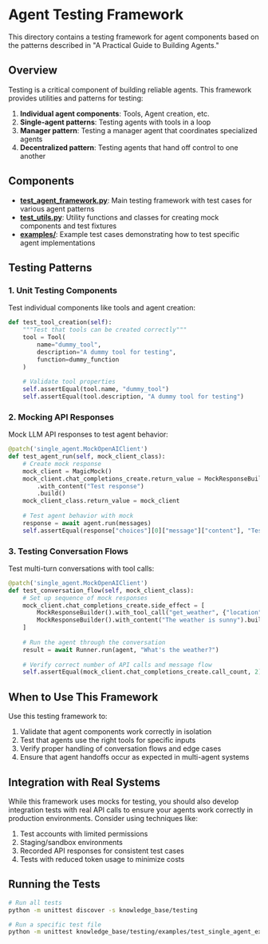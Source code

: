 # Agent Testing Framework

This directory contains a testing framework for agent components based on the patterns described in "A Practical Guide to Building Agents."

## Overview

Testing is a critical component of building reliable agents. This framework provides utilities and patterns for testing:

1. **Individual agent components**: Tools, Agent creation, etc.
2. **Single-agent patterns**: Testing agents with tools in a loop
3. **Manager pattern**: Testing a manager agent that coordinates specialized agents
4. **Decentralized pattern**: Testing agents that hand off control to one another

## Components

- **[test_agent_framework.py](test_agent_framework.py)**: Main testing framework with test cases for various agent patterns
- **[test_utils.py](test_utils.py)**: Utility functions and classes for creating mock components and test fixtures
- **[examples/](examples/)**: Example test cases demonstrating how to test specific agent implementations

## Testing Patterns

### 1. Unit Testing Components

Test individual components like tools and agent creation:

```python
def test_tool_creation(self):
    """Test that tools can be created correctly"""
    tool = Tool(
        name="dummy_tool",
        description="A dummy tool for testing",
        function=dummy_function
    )
    
    # Validate tool properties
    self.assertEqual(tool.name, "dummy_tool")
    self.assertEqual(tool.description, "A dummy tool for testing")
```

### 2. Mocking API Responses

Mock LLM API responses to test agent behavior:

```python
@patch('single_agent.MockOpenAIClient')
def test_agent_run(self, mock_client_class):
    # Create mock response
    mock_client = MagicMock()
    mock_client.chat_completions_create.return_value = MockResponseBuilder()
        .with_content("Test response")
        .build()
    mock_client_class.return_value = mock_client
    
    # Test agent behavior with mock
    response = await agent.run(messages)
    self.assertEqual(response["choices"][0]["message"]["content"], "Test response")
```

### 3. Testing Conversation Flows

Test multi-turn conversations with tool calls:

```python
@patch('single_agent.MockOpenAIClient')
def test_conversation_flow(self, mock_client_class):
    # Set up sequence of mock responses
    mock_client.chat_completions_create.side_effect = [
        MockResponseBuilder().with_tool_call("get_weather", {"location": "Seattle"}).build(),
        MockResponseBuilder().with_content("The weather is sunny").build()
    ]
    
    # Run the agent through the conversation
    result = await Runner.run(agent, "What's the weather?")
    
    # Verify correct number of API calls and message flow
    self.assertEqual(mock_client.chat_completions_create.call_count, 2)
```

## When to Use This Framework

Use this testing framework to:

1. Validate that agent components work correctly in isolation
2. Test that agents use the right tools for specific inputs
3. Verify proper handling of conversation flows and edge cases
4. Ensure that agent handoffs occur as expected in multi-agent systems

## Integration with Real Systems

While this framework uses mocks for testing, you should also develop integration tests with real API calls to ensure your agents work correctly in production environments. Consider using techniques like:

1. Test accounts with limited permissions
2. Staging/sandbox environments
3. Recorded API responses for consistent test cases
4. Tests with reduced token usage to minimize costs

## Running the Tests

```bash
# Run all tests
python -m unittest discover -s knowledge_base/testing

# Run a specific test file
python -m unittest knowledge_base/testing/examples/test_single_agent_example.py
```